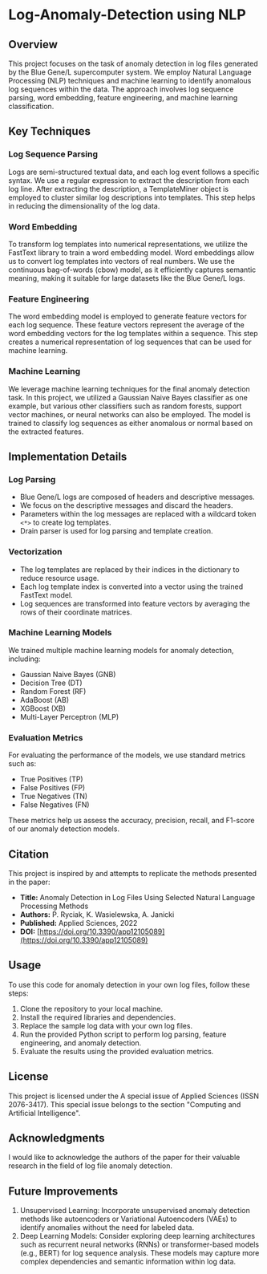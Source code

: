 # Log-Anomaly-Detection using NLP

## Overview

This project focuses on the task of anomaly detection in log files generated by the Blue Gene/L supercomputer system. We employ Natural Language Processing (NLP) techniques and machine learning to identify anomalous log sequences within the data. The approach involves log sequence parsing, word embedding, feature engineering, and machine learning classification.

## Key Techniques

### Log Sequence Parsing

Logs are semi-structured textual data, and each log event follows a specific syntax. We use a regular expression to extract the description from each log line. After extracting the description, a TemplateMiner object is employed to cluster similar log descriptions into templates. This step helps in reducing the dimensionality of the log data.

### Word Embedding

To transform log templates into numerical representations, we utilize the FastText library to train a word embedding model. Word embeddings allow us to convert log templates into vectors of real numbers. We use the continuous bag-of-words (cbow) model, as it efficiently captures semantic meaning, making it suitable for large datasets like the Blue Gene/L logs.

### Feature Engineering

The word embedding model is employed to generate feature vectors for each log sequence. These feature vectors represent the average of the word embedding vectors for the log templates within a sequence. This step creates a numerical representation of log sequences that can be used for machine learning.

### Machine Learning

We leverage machine learning techniques for the final anomaly detection task. In this project, we utilized a Gaussian Naive Bayes classifier as one example, but various other classifiers such as random forests, support vector machines, or neural networks can also be employed. The model is trained to classify log sequences as either anomalous or normal based on the extracted features.

## Implementation Details

### Log Parsing

- Blue Gene/L logs are composed of headers and descriptive messages.
- We focus on the descriptive messages and discard the headers.
- Parameters within the log messages are replaced with a wildcard token `<*>` to create log templates.
- Drain parser is used for log parsing and template creation.

### Vectorization

- The log templates are replaced by their indices in the dictionary to reduce resource usage.
- Each log template index is converted into a vector using the trained FastText model.
- Log sequences are transformed into feature vectors by averaging the rows of their coordinate matrices.

### Machine Learning Models

We trained multiple machine learning models for anomaly detection, including:
- Gaussian Naive Bayes (GNB)
- Decision Tree (DT)
- Random Forest (RF)
- AdaBoost (AB)
- XGBoost (XB)
- Multi-Layer Perceptron (MLP)

### Evaluation Metrics

For evaluating the performance of the models, we use standard metrics such as:
- True Positives (TP)
- False Positives (FP)
- True Negatives (TN)
- False Negatives (FN)

These metrics help us assess the accuracy, precision, recall, and F1-score of our anomaly detection models.

## Citation

This project is inspired by and attempts to replicate the methods presented in the paper:
- **Title:** Anomaly Detection in Log Files Using Selected Natural Language Processing Methods
- **Authors:** P. Ryciak, K. Wasielewska, A. Janicki
- **Published:** Applied Sciences, 2022
- **DOI:** [https://doi.org/10.3390/app12105089](https://doi.org/10.3390/app12105089)

## Usage

To use this code for anomaly detection in your own log files, follow these steps:

1. Clone the repository to your local machine.
2. Install the required libraries and dependencies.
3. Replace the sample log data with your own log files.
4. Run the provided Python script to perform log parsing, feature engineering, and anomaly detection.
5. Evaluate the results using the provided evaluation metrics.

## License

This project is licensed under the A special issue of Applied Sciences (ISSN 2076-3417). This special issue belongs to the section "Computing and Artificial Intelligence".

## Acknowledgments

I would like to acknowledge the authors of the paper for their valuable research in the field of log file anomaly detection.

## Future Improvements

 1. Unsupervised Learning: Incorporate unsupervised anomaly detection methods like autoencoders or Variational Autoencoders (VAEs) to identify anomalies without the need for labeled data.
 2. Deep Learning Models: Consider exploring deep learning architectures such as recurrent neural networks (RNNs) or transformer-based models (e.g., BERT) for log sequence analysis. These models may capture more complex dependencies and semantic information within log data.
